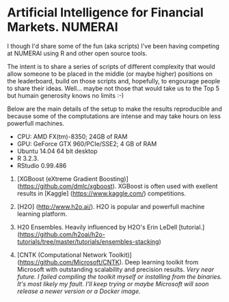 # Artificial Intelligence for Financial Markets. NUMERAI

I though I'd share some of the fun (aka scripts) I've been having competing at NUMERAI using R and other open source tools.

The intent is to share a series of scripts of different complexity that would allow someone to be placed in the middle (or maybe higher) positions on the leaderboard, build on those scripts and, hopefully, to engourage people to share their ideas. Well... maybe not those that would take us to the Top 5 but humain generosity knows no limits :-)  

Below are the main details of the setup to make the results reproducible and because some of the comptutations are intense and may take hours on less powerfull machines.
- CPU: AMD FX(tm)-8350; 24GB of RAM
- GPU: GeForce GTX 960/PCIe/SSE2; 4 GB of RAM
- Ubuntu 14.04 64 bit desktop 
- R 3.2.3. 
- RStudio 0.99.486


1. [XGBoost (eXtreme Gradient Boosting)] (https://github.com/dmlc/xgboost). XGBoost is often used with exellent results in [Kaggle] (https://www.kaggle.com/) competitions. 

2. [H2O] (http://www.h2o.ai/). H2O is popular and powerfull machine learning platform.

3. H20 Ensembles. Heavily influenced by H2O's Erin LeDell [tutorial.] (https://github.com/h2oai/h2o-tutorials/tree/master/tutorials/ensembles-stacking)

4. [CNTK (Computational Network Toolkit)] (https://github.com/Microsoft/CNTK). Deep learning toolkit from Microsoft with outstanding scalability and precision results.
    _Very near future. I failed compiling the toolkit myself or installing from the binaries. It's most likely my fault. I'll keep trying or maybe Microsoft will soon release a newer version or a Docker image._ 
